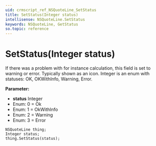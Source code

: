 ```yaml
---
uid: crmscript_ref_NSQuoteLine_SetStatus
title: SetStatus(Integer status)
intellisense: NSQuoteLine.SetStatus
keywords: NSQuoteLine, GetStatus
so.topic: reference
---
```


# SetStatus(Integer status)

If there was a problem with for instance calculation, this field is set to warning or error. Typically shown as an icon. Integer is an enum with statuses: OK, OKWithInfo, Warning, Error.

**Parameter:** 
* **status** Integer
* Enum: 0 = Ok 
* Enum: 1 = OkWithInfo 
* Enum: 2 = Warning 
* Enum: 3 = Error 

```crmscript
NSQuoteLine thing;
Integer status;
thing.SetStatus(status);
```

